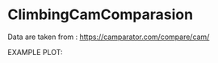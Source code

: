 # ClimbingCamComparasion

Data are taken from : https://camparator.com/compare/cam/


EXAMPLE PLOT:



